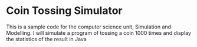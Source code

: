 # Coin Tossing Simulator
This is a sample code for the computer science unit, Simulation and Modelling.
I will simulate a program of tossing a coin 1000 times and display the statistics of the result in Java

